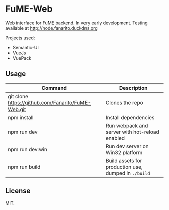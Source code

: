 # FuME-Web

Web interface for FuME backend. In very early development.
Testing available at http://node.fanarito.duckdns.org

Projects used:
* Semantic-UI
* VueJs
* VuePack

## Usage

|Command|Description|
|---|---|
|git clone https://github.com/Fanarito/FuME-Web.git|Clones the repo|
|npm install|Install dependencies|
|npm run dev|Run webpack and server with hot-reload enabled|
|npm run dev:win|Run dev server on Win32 platform|
|npm run build|Build assets for production use, dumped in `./build`|

## License

MIT.
